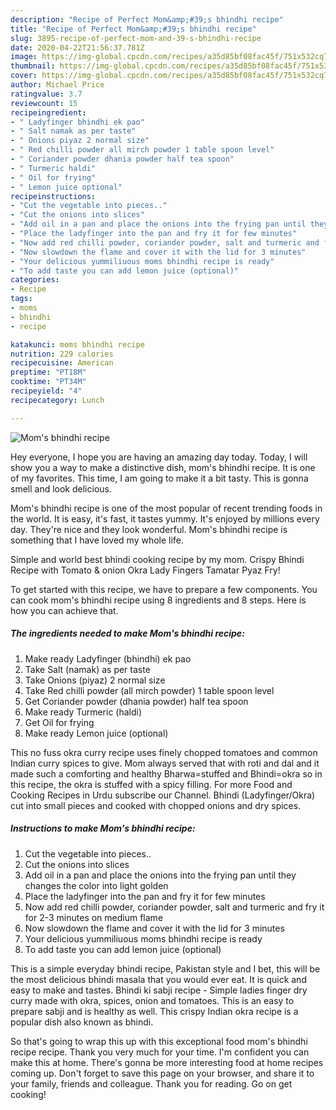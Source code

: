 ```yaml
---
description: "Recipe of Perfect Mom&amp;#39;s bhindhi recipe"
title: "Recipe of Perfect Mom&amp;#39;s bhindhi recipe"
slug: 3895-recipe-of-perfect-mom-and-39-s-bhindhi-recipe
date: 2020-04-22T21:56:37.781Z
image: https://img-global.cpcdn.com/recipes/a35d85bf08fac45f/751x532cq70/moms-bhindhi-recipe-recipe-main-photo.jpg
thumbnail: https://img-global.cpcdn.com/recipes/a35d85bf08fac45f/751x532cq70/moms-bhindhi-recipe-recipe-main-photo.jpg
cover: https://img-global.cpcdn.com/recipes/a35d85bf08fac45f/751x532cq70/moms-bhindhi-recipe-recipe-main-photo.jpg
author: Michael Price
ratingvalue: 3.7
reviewcount: 15
recipeingredient:
- " Ladyfinger bhindhi ek pao"
- " Salt namak as per taste"
- " Onions piyaz 2 normal size"
- " Red chilli powder all mirch powder 1 table spoon level"
- " Coriander powder dhania powder half tea spoon"
- " Turmeric haldi"
- " Oil for frying"
- " Lemon juice optional"
recipeinstructions:
- "Cut the vegetable into pieces.."
- "Cut the onions into slices"
- "Add oil in a pan and place the onions into the frying pan until they changes the color into light golden"
- "Place the ladyfinger into the pan and fry it for few minutes"
- "Now add red chilli powder, coriander powder, salt and turmeric and fry it for 2-3 minutes on medium flame"
- "Now slowdown the flame and cover it with the lid for 3 minutes"
- "Your delicious yummiliuous moms bhindhi recipe is ready"
- "To add taste you can add lemon juice (optional)"
categories:
- Recipe
tags:
- moms
- bhindhi
- recipe

katakunci: moms bhindhi recipe 
nutrition: 229 calories
recipecuisine: American
preptime: "PT18M"
cooktime: "PT34M"
recipeyield: "4"
recipecategory: Lunch

---
```



![Mom&#39;s bhindhi recipe](https://img-global.cpcdn.com/recipes/a35d85bf08fac45f/751x532cq70/moms-bhindhi-recipe-recipe-main-photo.jpg)

Hey everyone, I hope you are having an amazing day today. Today, I will show you a way to make a distinctive dish, mom&#39;s bhindhi recipe. It is one of my favorites. This time, I am going to make it a bit tasty. This is gonna smell and look delicious.

Mom&#39;s bhindhi recipe is one of the most popular of recent trending foods in the world. It is easy, it's fast, it tastes yummy. It's enjoyed by millions every day. They're nice and they look wonderful. Mom&#39;s bhindhi recipe is something that I have loved my whole life.

Simple and world best bhindi cooking recipe by my mom. Crispy Bhindi Recipe with Tomato &amp; onion Okra Lady Fingers Tamatar Pyaz Fry!


To get started with this recipe, we have to prepare a few components. You can cook mom&#39;s bhindhi recipe using 8 ingredients and 8 steps. Here is how you can achieve that.

<!--inarticleads1-->

##### The ingredients needed to make Mom&#39;s bhindhi recipe:

1. Make ready  Ladyfinger (bhindhi) ek pao
1. Take  Salt (namak) as per taste
1. Take  Onions (piyaz) 2 normal size
1. Take  Red chilli powder (all mirch powder) 1 table spoon level
1. Get  Coriander powder (dhania powder) half tea spoon
1. Make ready  Turmeric (haldi)
1. Get  Oil for frying
1. Make ready  Lemon juice (optional)


This no fuss okra curry recipe uses finely chopped tomatoes and common Indian curry spices to give. Mom always served that with roti and dal and it made such a comforting and healthy Bharwa=stuffed and Bhindi=okra so in this recipe, the okra is stuffed with a spicy filling. For more Food and Cooking Recipes in Urdu subscribe our Channel. Bhindi (Ladyfinger/Okra) cut into small pieces and cooked with chopped onions and dry spices. 

<!--inarticleads2-->

##### Instructions to make Mom&#39;s bhindhi recipe:

1. Cut the vegetable into pieces..
1. Cut the onions into slices
1. Add oil in a pan and place the onions into the frying pan until they changes the color into light golden
1. Place the ladyfinger into the pan and fry it for few minutes
1. Now add red chilli powder, coriander powder, salt and turmeric and fry it for 2-3 minutes on medium flame
1. Now slowdown the flame and cover it with the lid for 3 minutes
1. Your delicious yummiliuous moms bhindhi recipe is ready
1. To add taste you can add lemon juice (optional)


This is a simple everyday bhindi recipe, Pakistan style and I bet, this will be the most delicious bhindi masala that you would ever eat. It is quick and easy to make and tastes. Bhindi ki sabji recipe - Simple ladies finger dry curry made with okra, spices, onion and tomatoes. This is an easy to prepare sabji and is healthy as well. This crispy Indian okra recipe is a popular dish also known as bhindi. 

So that's going to wrap this up with this exceptional food mom&#39;s bhindhi recipe recipe. Thank you very much for your time. I'm confident you can make this at home. There's gonna be more interesting food at home recipes coming up. Don't forget to save this page on your browser, and share it to your family, friends and colleague. Thank you for reading. Go on get cooking!

